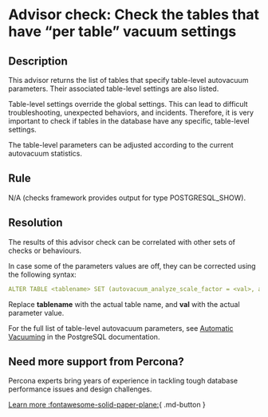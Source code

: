 # Advisor check: Check the tables that have “per table” vacuum settings

## Description
This advisor returns the list of tables that specify table-level autovacuum parameters. Their associated table-level settings are also listed. 

Table-level settings override the global settings. This can lead to difficult troubleshooting, unexpected behaviors, and incidents. Therefore, it is very important to check if tables in the database have any specific, table-level settings. 

The table-level parameters can be adjusted according to the current autovacuum statistics.

## Rule
N/A (checks framework provides output for type POSTGRESQL_SHOW).

## Resolution
The results of this advisor check can be correlated with other sets of checks or behaviours.

In case some of the parameters values are off, they can be corrected using the following syntax:

``` yaml
ALTER TABLE <tablename> SET (autovacuum_analyze_scale_factor = <val>, autovacuum_vacuum_scale_factor = <val>, autovacuum_vacuum_threshold = <val>, autovacuum_analyze_threshold = <val>); 
```

Replace **tablename** with the actual table name, and **val** with the actual parameter value. 

For the full list of table-level autovacuum parameters, see [Automatic Vacuuming](https://www.postgresql.org/docs/18/runtime-config-vacuum.html) in the PostgreSQL documentation.

## Need more support from Percona?

Percona experts bring years of experience in tackling tough database performance issues and design challenges.

[Learn more :fontawesome-solid-paper-plane:](https://per.co.na/subscribe){ .md-button }
